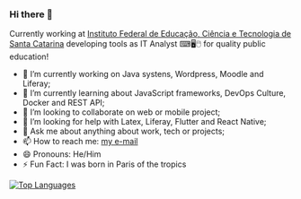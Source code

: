 ### Hi there 👋

<!--
**pvreboucas/pvreboucas** is a ✨ _special_ ✨ repository because its `README.md` (this file) appears on your GitHub profile ⚡. -->

Currently working at [Instituto Federal de Educação, Ciência e Tecnologia de Santa Catarina](https://www.ifsc.edu.br/) developing tools as IT Analyst ⌨🖥🖱 for quality public education!

- 🔭 I’m currently working on Java systens, Wordpress, Moodle and Liferay; 
- 🌱 I’m currently learning about JavaScript frameworks, DevOps Culture, Docker and REST API;
- 👯 I’m looking to collaborate on web or mobile project;
- 🤔 I’m looking for help with Latex, Liferay, Flutter and React Native;
- 💬 Ask me about anything about work, tech or projects;
- 📫 How to reach me: [my e-mail](mailto:pvreboucas@gmail.com)
- 😄 Pronouns: He/Him
- ⚡ Fun Fact: I was born in Paris of the tropics

[![Top Languages](https://github-readme-stats.vercel.app/api/top-langs/?username=pvreboucas&layout=compact)](https://github.com/pvreboucas/github-readme-stats)
